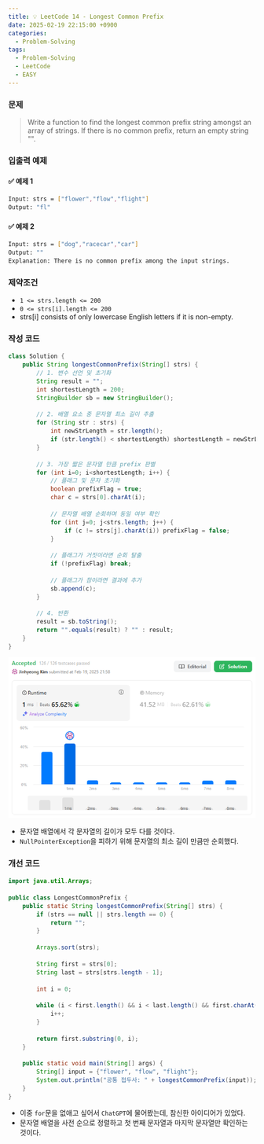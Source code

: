 ```yaml
---
title: 💡 LeetCode 14 - Longest Common Prefix
date: 2025-02-19 22:15:00 +0900
categories:
  - Problem-Solving
tags:
  - Problem-Solving
  - LeetCode
  - EASY
---
```


### 문제
> Write a function to find the longest common prefix string amongst an array of strings.
> If there is no common prefix, return an empty string "".


### 입출력 예제
#### ✅ 예제 1
```bash
Input: strs = ["flower","flow","flight"]
Output: "fl"
```

#### ✅ 예제 2
```bash
Input: strs = ["dog","racecar","car"]
Output: ""
Explanation: There is no common prefix among the input strings.
```


### 제약조건
- `1 <= strs.length <= 200`
- `0 <= strs[i].length <= 200`
- strs[i] consists of only lowercase English letters if it is non-empty.


### 작성 코드
```java
class Solution {
	public String longestCommonPrefix(String[] strs) {
		// 1. 변수 선언 및 초기화
		String result = "";
		int shortestLength = 200;
		StringBuilder sb = new StringBuilder();
		
		// 2. 배열 요소 중 문자열 최소 길이 추출
		for (String str : strs) {
			int newStrLength = str.length();
			if (str.length() < shortestLength) shortestLength = newStrLength;
		}
		
		// 3. 가장 짧은 문자열 만큼 prefix 판별 
		for (int i=0; i<shortestLength; i++) {
			// 플래그 및 문자 초기화
			boolean prefixFlag = true;
			char c = strs[0].charAt(i);
			
			// 문자열 배열 순회하며 동일 여부 확인
			for (int j=0; j<strs.length; j++) {
				if (c != strs[j].charAt(i)) prefixFlag = false;
			}
			
			// 플래그가 거짓이라면 순회 탈출
			if (!prefixFlag) break;
			
			// 플래그가 참이라면 결과에 추가
			sb.append(c);
		}
		
		// 4. 반환
		result = sb.toString();
		return "".equals(result) ? "" : result;
	}
}
```
![](/assets/image/Pasted%20image%2020250528001208.png)
- 문자열 배열에서 각 문자열의 길이가 모두 다를 것이다.
- `NullPointerException`을 피하기 위해 문자열의 최소 길이 만큼만 순회했다.


### 개선 코드
```java
import java.util.Arrays;

public class LongestCommonPrefix {
	public static String longestCommonPrefix(String[] strs) {
		if (strs == null || strs.length == 0) {
			return "";
		}
		
		Arrays.sort(strs);
		
		String first = strs[0];
		String last = strs[strs.length - 1];
		
		int i = 0;
		
		while (i < first.length() && i < last.length() && first.charAt(i) == last.charAt(i)) {
			i++;
		}
		
		return first.substring(0, i);
	}
	
	public static void main(String[] args) {
		String[] input = {"flower", "flow", "flight"};
		System.out.println("공통 접두사: " + longestCommonPrefix(input));  // 출력: "fl"
	}
}
```
- 이중 `for`문을 없애고 싶어서 `ChatGPT`에 물어봤는데, 참신한 아이디어가 있었다. 
- 문자열 배열을 사전 순으로 정렬하고 첫 번째 문자열과 마지막 문자열만 확인하는 것이다.